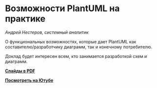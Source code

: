 # Возможности PlantUML на практике

_Андрей Нестеров, системный аналитик_

О функциональных возможностях, которые дает PlantUML как составителю/разработчику диаграмм, так и конечному потребителю.

Доклад будет интересен всем, кто занимается разработкой схем и диаграмм.

**[Слайды в PDF](plantuml.pdf)**

**[Посмотреть на Ютубе](https://youtu.be/di6q2V8YS1A)**
